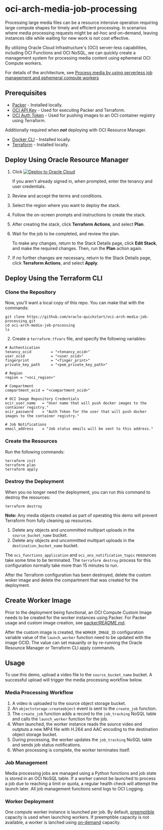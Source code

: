 # oci-arch-media-job-processing

Processing large media files can be a resource intensive operation requiring large compute shapes for timely and efficient processing. In scenarios where media processing requests might be ad-hoc and on-demand, leaving instances idle while waiting for new work is not cost effective.

By utilizing Oracle Cloud Infrastructure's (OCI) server-less capabilities, including OCI Functions and OCI NoSQL, we can quickly create a management system for processing media content using ephemeral OCI Compute workers.


For details of the architecture, see [Process media by using serverless job management and ephemeral compute workers](https://docs.oracle.com/en/solutions/process-media-using-oci-services/index.html)

## Prerequisites

- [Packer](https://www.packer.io/) - Installed locally.
- [OCI API Key](https://docs.oracle.com/en-us/iaas/Content/API/Concepts/apisigningkey.htm) - Used for executing Packer and Terraform.
- [OCI Auth Token](https://docs.oracle.com/en-us/iaas/Content/Registry/Tasks/registrygettingauthtoken.htm) - Used for pushing images to an OCI container registry using Terraform.

Additionally required when ***not*** deploying with OCI Resource Manager.

- [Docker CLI](https://www.docker.com/) - Installed locally.
- [Terraform](https://www.terraform.io/) - Installed locally.

## Deploy Using Oracle Resource Manager

1. Click [![Deploy to Oracle Cloud](https://oci-resourcemanager-plugin.plugins.oci.oraclecloud.com/latest/deploy-to-oracle-cloud.svg)](https://console.us-ashburn-1.oraclecloud.com/resourcemanager/stacks/create?region=home&zipUrl=https://github.com/oracle-quickstart/oci-arch-media-job-processing/releases/latest/download/oci-arch-media-job-processing-stack-latest.zip)

    If you aren't already signed in, when prompted, enter the tenancy and user credentials.

2. Review and accept the terms and conditions.

3. Select the region where you want to deploy the stack.

4. Follow the on-screen prompts and instructions to create the stack.

5. After creating the stack, click **Terraform Actions**, and select **Plan**.

6. Wait for the job to be completed, and review the plan.

    To make any changes, return to the Stack Details page, click **Edit Stack**, and make the required changes. Then, run the **Plan** action again.

7. If no further changes are necessary, return to the Stack Details page, click **Terraform Actions**, and select **Apply**. 

## Deploy Using the Terraform CLI

### Clone the Repository
Now, you'll want a local copy of this repo. You can make that with the commands:

    git clone https://github.com/oracle-quickstart/oci-arch-media-job-processing.git
    cd oci-arch-media-job-processing
    ls

2. Create a `terraform.tfvars` file, and specify the following variables:

```
# Authentication
tenancy_ocid         = "<tenancy_ocid>"
user_ocid            = "<user_ocid>"
fingerprint          = "<finger_print>"
private_key_path     = "<pem_private_key_path>"

# Region
region = "<oci_region>"

# Compartment
compartment_ocid = "<compartment_ocid>"

# OCI Image Repository Credentials
ocir_user_name   = "User name that will push docker images to the container registry."
ocir_password    = "Auth Token for the user that will push docker images to the container registry."

# Job Notifications
email_address    = "Job status emails will be sent to this address."
```

### Create the Resources
Run the following commands:

    terraform init
    terraform plan
    terraform apply

### Destroy the Deployment
When you no longer need the deployment, you can run this command to destroy the resources:

    terraform destroy

**Note:** Any media objects created as part of operating this demo will prevent Terraform from fully cleaning up resources.

1. Delete any objects and uncommitted multipart uploads in the `source_bucket_name` bucket.
2. Delete any objects and uncommitted multipart uploads in the `destination_bucket_name` bucket.

The `oci_functions_application` and `oci_ons_notification_topic` resources take some time to be terminated. The `terraform destroy` process for this configuration normally take more than 15 minutes to run.

After the Terraform configuration has been destroyed, delete the custom woker image and delete the compartment that was created for the deployment.

## Create Worker Image

Prior to the deployment being functional, an OCI Compute Custom Image needs to be created for the worker instances using Packer. For Packer usage and custom image creation, see [packer/README.md](packer/README.md).

After the custom image is created, the `WORKER_IMAGE_ID` configuration variable value of the `launch_worker` function need to be updated with the image OCID. The value can set mauanlly or by re-running the Oracle Resounce Manager or Terraform CLI apply commands.
## Usage

To use this demo, upload a video file to the `source_bucket_name` bucket. A successful upload will trigger the media processing workflow below.
### Media Processing Workflow

1. A video is uploaded to the source object storage bucket.
2. An `objectstorage.createobject` event is sent to the `create_job` function.
3. The `create_job` function adds a record to the `job_tracking` NoSQL table and calls the `launch_worker` function for the job.
4. When launched, the worker instance reads the source video and outptuts a new MP4 file with H.264 and AAC encoding to the destination object storage bucket.
5. During processing, the worker updates the `job_tracking` NoSQL table and sends job status notifications.
6. When processing is complete, the worker terminates itself.

### Job Management
Media processing jobs are managed using a Python functions and job state is stored in an OCI NoSQL table. If a worker cannot be launched to process a job due to reaching a limit or quota, a regular health check will attempt the launch later. All job management functions send logs to OCI Logging.
### Worker Deployment

One compute worker instance is launched per job. By default, [preemptible](https://docs.oracle.com/en-us/iaas/Content/Compute/Concepts/preemptible.htm) capacity is used when launching workers. If preemptible capacity is not available, a worker is lanched using [on-demand](https://docs.oracle.com/en-us/iaas/Content/Compute/Concepts/capacity-types.htm) capacity. 
